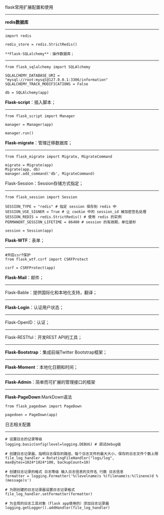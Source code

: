 flask常用扩展配置和使用

----------


**redis数据库**

----------
```
import redis

redis_store = redis.StrictRedis()

**Flask-SQLalchemy**：操作数据库；
```
----------
```
from flask_sqlalchemy import SQLAlchemy

SQLALCHEMY_DATABASE_URI = "mysql://root:mysql@127.0.0.1:3306/information"
SQLALCHEMY_TRACK_MODIFICATIONS = False

db = SQLAlchemy(app)
```
**Flask-script**：插入脚本；

----------
```
from flask_script import Manager

manager = Manager(app)

manager.run()
```

**Flask-migrate**：管理迁移数据库；

----------
```
from flask_migrate import Migrate, MigrateCommand

migrate = Migrate(app)
Migrate(app, db)
manager.add_command('db', MigrateCommand)
```

Flask-Session：Session存储方式指定；

----------
```
from flask_session import Session

SESSION_TYPE = "redis" # 指定 session 保存到 redis 中
SESSION_USE_SIGNER = True # 让 cookie 中的 session_id 被加密签名处理
SESSION_REDIS = redis.StrictRedis() # 使用 redis 的实例
PERMANENT_SESSION_LIFETIME = 86400 # session 的有效期，单位是秒

session = Session(app)
```
**Flask-WTF**：表单；

----------
```
#开启csrf保护
from flask_wtf.csrf import CSRFProtect

csrf = CSRFProtect(app)
```
**Flask-Mail**：邮件；

----------

Flask-Bable：提供国际化和本地化支持，翻译；

----------

**Flask-Login**：认证用户状态；

----------

Flask-OpenID：认证；

----------

Flask-RESTful：开发REST API的工具；

----------

**Flask-Bootstrap**：集成前端Twitter Bootstrap框架；

----------

**Flask-Moment**：本地化日期和时间；

----------

**Flask-Admin**：简单而可扩展的管理接口的框架

----------

**Flask-PageDown**:MarkDown语法
```
from flask_pagedown import PageDown

pagedoen = PageDown(app)
```



日志相关配置

----------
```
# 设置日志的记录等级
logging.basicConfig(level=logging.DEBUG) # 调试debug级

# 创建日志记录器，指明日志保存的路径、每个日志文件的最大大小、保存的日志文件个数上限
file_log_handler = RotatingFileHandler("logs/log", maxBytes=1024*1024*100, backupCount=10)

# 创建日志记录的格式 日志等级 输入日志信息的文件名 行数 日志信息
formatter = logging.Formatter('%(levelname)s %(filename)s:%(lineno)d %(message)s')

# 为刚创建的日志记录器设置日志记录格式
file_log_handler.setFormatter(formatter)

# 为全局的日志工具对象（flask app使用的）添加日志记录器
logging.getLogger().addHandler(file_log_handler)
```